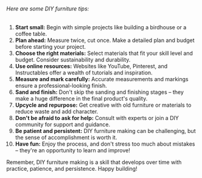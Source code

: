###### Here are some DIY furniture tips:

1. **Start small:** Begin with simple projects like building a birdhouse or a coffee table.
2. **Plan ahead:** Measure twice, cut once. Make a detailed plan and budget before starting your project.
3. **Choose the right materials:** Select materials that fit your skill level and budget. Consider sustainability and durability.
4. **Use online resources:** Websites like YouTube, Pinterest, and Instructables offer a wealth of tutorials and inspiration.
5. **Measure and mark carefully:** Accurate measurements and markings ensure a professional-looking finish.
6. **Sand and finish:** Don't skip the sanding and finishing stages – they make a huge difference in the final product's quality.
7. **Upcycle and repurpose:** Get creative with old furniture or materials to reduce waste and add character.
8. **Don't be afraid to ask for help:** Consult with experts or join a DIY community for support and guidance.
9. **Be patient and persistent:** DIY furniture making can be challenging, but the sense of accomplishment is worth it.
10. **Have fun:** Enjoy the process, and don't stress too much about mistakes – they're an opportunity to learn and improve!

Remember, DIY furniture making is a skill that develops over time with practice, patience, and persistence. Happy building!
